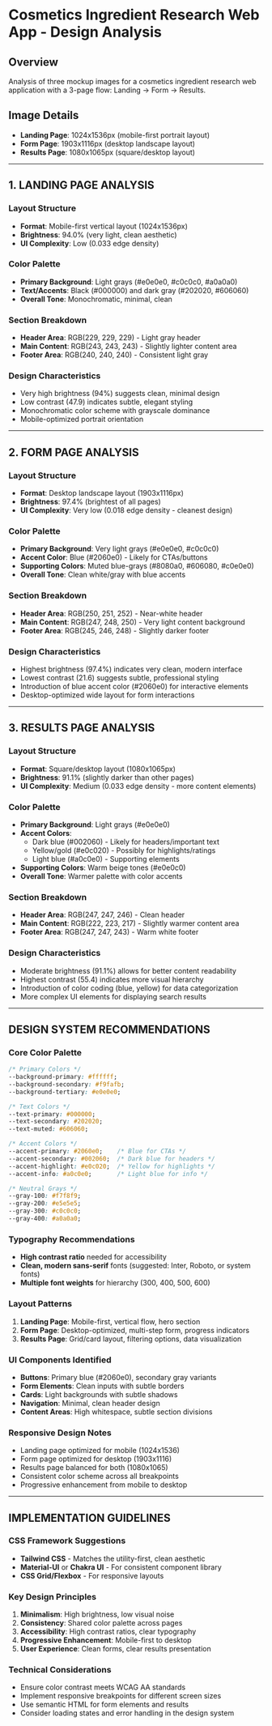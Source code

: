 # Cosmetics Ingredient Research Web App - Design Analysis

## Overview
Analysis of three mockup images for a cosmetics ingredient research web application with a 3-page flow: Landing → Form → Results.

## Image Details
- **Landing Page**: 1024x1536px (mobile-first portrait layout)
- **Form Page**: 1903x1116px (desktop landscape layout) 
- **Results Page**: 1080x1065px (square/desktop layout)

---

## 1. LANDING PAGE ANALYSIS

### Layout Structure
- **Format**: Mobile-first vertical layout (1024x1536px)
- **Brightness**: 94.0% (very light, clean aesthetic)
- **UI Complexity**: Low (0.033 edge density)

### Color Palette
- **Primary Background**: Light grays (#e0e0e0, #c0c0c0, #a0a0a0)
- **Text/Accents**: Black (#000000) and dark gray (#202020, #606060)
- **Overall Tone**: Monochromatic, minimal, clean

### Section Breakdown
- **Header Area**: RGB(229, 229, 229) - Light gray header
- **Main Content**: RGB(243, 243, 243) - Slightly lighter content area
- **Footer Area**: RGB(240, 240, 240) - Consistent light gray

### Design Characteristics
- Very high brightness (94%) suggests clean, minimal design
- Low contrast (47.9) indicates subtle, elegant styling
- Monochromatic color scheme with grayscale dominance
- Mobile-optimized portrait orientation

---

## 2. FORM PAGE ANALYSIS

### Layout Structure
- **Format**: Desktop landscape layout (1903x1116px)
- **Brightness**: 97.4% (brightest of all pages)
- **UI Complexity**: Very low (0.018 edge density - cleanest design)

### Color Palette
- **Primary Background**: Very light grays (#e0e0e0, #c0c0c0)
- **Accent Color**: Blue (#2060e0) - Likely for CTAs/buttons
- **Supporting Colors**: Muted blue-grays (#8080a0, #606080, #c0e0e0)
- **Overall Tone**: Clean white/gray with blue accents

### Section Breakdown
- **Header Area**: RGB(250, 251, 252) - Near-white header
- **Main Content**: RGB(247, 248, 250) - Very light content background
- **Footer Area**: RGB(245, 246, 248) - Slightly darker footer

### Design Characteristics
- Highest brightness (97.4%) indicates very clean, modern interface
- Lowest contrast (21.6) suggests subtle, professional styling
- Introduction of blue accent color (#2060e0) for interactive elements
- Desktop-optimized wide layout for form interactions

---

## 3. RESULTS PAGE ANALYSIS

### Layout Structure
- **Format**: Square/desktop layout (1080x1065px)
- **Brightness**: 91.1% (slightly darker than other pages)
- **UI Complexity**: Medium (0.033 edge density - more content elements)

### Color Palette
- **Primary Background**: Light grays (#e0e0e0)
- **Accent Colors**: 
  - Dark blue (#002060) - Likely for headers/important text
  - Yellow/gold (#e0c020) - Possibly for highlights/ratings
  - Light blue (#a0c0e0) - Supporting elements
- **Supporting Colors**: Warm beige tones (#e0e0c0)
- **Overall Tone**: Warmer palette with color accents

### Section Breakdown
- **Header Area**: RGB(247, 247, 246) - Clean header
- **Main Content**: RGB(222, 223, 217) - Slightly warmer content area
- **Footer Area**: RGB(247, 247, 243) - Warm white footer

### Design Characteristics
- Moderate brightness (91.1%) allows for better content readability
- Highest contrast (55.4) indicates more visual hierarchy
- Introduction of color coding (blue, yellow) for data categorization
- More complex UI elements for displaying search results

---

## DESIGN SYSTEM RECOMMENDATIONS

### Core Color Palette
```css
/* Primary Colors */
--background-primary: #ffffff;
--background-secondary: #f9fafb;
--background-tertiary: #e0e0e0;

/* Text Colors */
--text-primary: #000000;
--text-secondary: #202020;
--text-muted: #606060;

/* Accent Colors */
--accent-primary: #2060e0;    /* Blue for CTAs */
--accent-secondary: #002060;  /* Dark blue for headers */
--accent-highlight: #e0c020;  /* Yellow for highlights */
--accent-info: #a0c0e0;       /* Light blue for info */

/* Neutral Grays */
--gray-100: #f7f8f9;
--gray-200: #e5e5e5;
--gray-300: #c0c0c0;
--gray-400: #a0a0a0;
```

### Typography Recommendations
- **High contrast ratio** needed for accessibility
- **Clean, modern sans-serif** fonts (suggested: Inter, Roboto, or system fonts)
- **Multiple font weights** for hierarchy (300, 400, 500, 600)

### Layout Patterns
1. **Landing Page**: Mobile-first, vertical flow, hero section
2. **Form Page**: Desktop-optimized, multi-step form, progress indicators
3. **Results Page**: Grid/card layout, filtering options, data visualization

### UI Components Identified
- **Buttons**: Primary blue (#2060e0), secondary gray variants
- **Form Elements**: Clean inputs with subtle borders
- **Cards**: Light backgrounds with subtle shadows
- **Navigation**: Minimal, clean header design
- **Content Areas**: High whitespace, subtle section divisions

### Responsive Design Notes
- Landing page optimized for mobile (1024x1536)
- Form page optimized for desktop (1903x1116)
- Results page balanced for both (1080x1065)
- Consistent color scheme across all breakpoints
- Progressive enhancement from mobile to desktop

---

## IMPLEMENTATION GUIDELINES

### CSS Framework Suggestions
- **Tailwind CSS** - Matches the utility-first, clean aesthetic
- **Material-UI** or **Chakra UI** - For consistent component library
- **CSS Grid/Flexbox** - For responsive layouts

### Key Design Principles
1. **Minimalism**: High brightness, low visual noise
2. **Consistency**: Shared color palette across pages
3. **Accessibility**: High contrast ratios, clear typography
4. **Progressive Enhancement**: Mobile-first to desktop
5. **User Experience**: Clean forms, clear results presentation

### Technical Considerations
- Ensure color contrast meets WCAG AA standards
- Implement responsive breakpoints for different screen sizes
- Use semantic HTML for form elements and results
- Consider loading states and error handling in the design system
